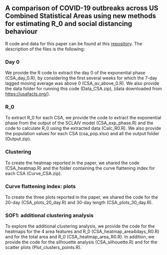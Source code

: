 
## A comparison of COVID-19 outbreaks across US Combined Statistical Areas using new methods for estimating R_0 and social distancing behaviour <br />

R code and data for this paper can be found at this [repository](https://github.com/LudovicaLV/CSA_paper.git). The description of the files is the following:

### Day 0 <br />

We provide the R code to extract the day 0 of the exponential phase (CSA_day_0.R), by considering the first several weeks for which the 7-day lagged moving average was above 0 (CSA_av_above_0.R). We also provide the data folder for running this code (Data_CSA.zip), (data downloaded from https://usafacts.org/).

### R_0 <br />

To extract R_0 for each CSA, we provide the code to extract the exponential phase from the output of the SCLAIV model (CSA_exp_phase.R) and the code to calculate R_0 using the extracted data (Calc_R0.R). We also provide the population values for each CSA (csa_pop.xlsx) and all the output folder (Output.zip).

### Clustering <br />

To create the heatmap reported in the paper, we shared the code (CSA_heatmap.R) and the folder containing the curve flattening index for each CSA (Curve_CSA.zip).

### Curve flattening index: plots <br />

To create the three plots reported in the paper, we shared the code for the 20-day (CSA_plots_20_day.R) and 30-day length (CSA_plots_30_day.R).

### SOF1: additional clustering analysis <br />

To explore the additional clustering analysis, we provide the code for the heatmaps for the 4 area features and R_0 (CSA_heatmap_area4days_R0.R) and for the total area and R_0 (CSA_heatmap_area_R0.R). In addition, we provide the code for the silhouette analysis (CSA_silhouette.R) and for the scatter plots (Plot_clusters_points.R).

